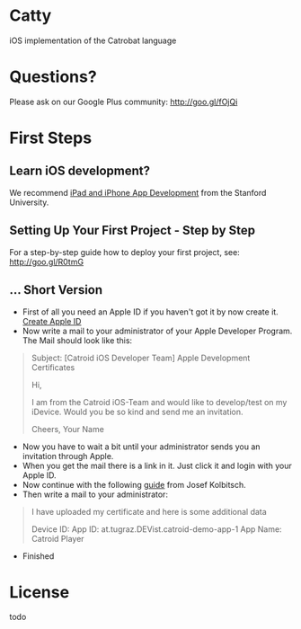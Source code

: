 Catty
=====

iOS implementation of the Catrobat language

# Questions?
Please ask on our Google Plus community: http://goo.gl/fOjQi

# First Steps
## Learn iOS development?
We recommend [iPad and iPhone App Development](https://itunes.apple.com/us/course/ipad-iphone-app-development/id495052415) from the Stanford University.

## Setting Up Your First Project - Step by Step
For a step-by-step guide how to deploy your first project, see: http://goo.gl/R0tmG

## ... Short Version
* First of all you need an Apple ID if you haven't got it by now create it. [Create Apple ID](https://appleid.apple.com/cgi-bin/WebObjects/MyAppleId.woa/135/wa/createAppleId?wosid=4buecjiwQGa14dIxx55bYM&localang=de_DE)
* Now write a mail to your administrator of your Apple Developer Program. The Mail should look like this:

> Subject: [Catroid iOS Developer Team] Apple Development Certificates
> 
> Hi,
> 
> I am from the Catroid iOS-Team and would like to develop/test on my iDevice.
> Would you be so kind and send me an invitation.
> 
> Cheers,
>  Your Name

* Now you have to wait a bit until your administrator sends you an invitation through Apple.
* When you get the mail there is a link in it. Just click it and login with your Apple ID.
* Now continue with the following [guide](http://itunes.tugraz.at/media/items/ios_application_development_2011_pdf/1298971525-12_-_App_Deployment.pdf) from Josef Kolbitsch.
* Then write a mail to your administrator:

> I have uploaded my certificate and here is some additional data
> 
> Device ID: <PASTE IN YOUR DEVICE Identifiere>
> App ID: at.tugraz.DEVist.catroid-demo-app-1
> App Name: Catroid Player

* Finished

# License
todo

